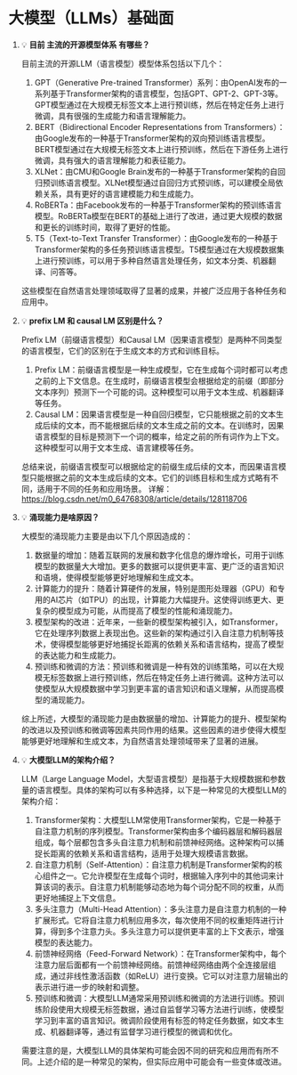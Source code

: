 # 大模型（LLMs）基础面

1. 💡 **目前 主流的开源模型体系 有哪些？**
    <aside>
    目前主流的开源LLM（语言模型）模型体系包括以下几个：
    
    1. GPT（Generative Pre-trained Transformer）系列：由OpenAI发布的一系列基于Transformer架构的语言模型，包括GPT、GPT-2、GPT-3等。GPT模型通过在大规模无标签文本上进行预训练，然后在特定任务上进行微调，具有很强的生成能力和语言理解能力。
    2. BERT（Bidirectional Encoder Representations from Transformers）：由Google发布的一种基于Transformer架构的双向预训练语言模型。BERT模型通过在大规模无标签文本上进行预训练，然后在下游任务上进行微调，具有强大的语言理解能力和表征能力。
    3. XLNet：由CMU和Google Brain发布的一种基于Transformer架构的自回归预训练语言模型。XLNet模型通过自回归方式预训练，可以建模全局依赖关系，具有更好的语言建模能力和生成能力。
    4. RoBERTa：由Facebook发布的一种基于Transformer架构的预训练语言模型。RoBERTa模型在BERT的基础上进行了改进，通过更大规模的数据和更长的训练时间，取得了更好的性能。
    5. T5（Text-to-Text Transfer Transformer）：由Google发布的一种基于Transformer架构的多任务预训练语言模型。T5模型通过在大规模数据集上进行预训练，可以用于多种自然语言处理任务，如文本分类、机器翻译、问答等。
    
    这些模型在自然语言处理领域取得了显著的成果，并被广泛应用于各种任务和应用中。
    </aside>
    
 2. 💡 **prefix LM 和 causal LM 区别是什么？**    
    <aside>
    
    Prefix LM（前缀语言模型）和Causal LM（因果语言模型）是两种不同类型的语言模型，它们的区别在于生成文本的方式和训练目标。
    
    1. Prefix LM：前缀语言模型是一种生成模型，它在生成每个词时都可以考虑之前的上下文信息。在生成时，前缀语言模型会根据给定的前缀（即部分文本序列）预测下一个可能的词。这种模型可以用于文本生成、机器翻译等任务。
    2. Causal LM：因果语言模型是一种自回归模型，它只能根据之前的文本生成后续的文本，而不能根据后续的文本生成之前的文本。在训练时，因果语言模型的目标是预测下一个词的概率，给定之前的所有词作为上下文。这种模型可以用于文本生成、语言建模等任务。
    
    总结来说，前缀语言模型可以根据给定的前缀生成后续的文本，而因果语言模型只能根据之前的文本生成后续的文本。它们的训练目标和生成方式略有不同，适用于不同的任务和应用场景。
    详解： https://blog.csdn.net/m0_64768308/article/details/128118706
    </aside>

3. 💡 **涌现能力是啥原因？**
    
    <aside>
    大模型的涌现能力主要是由以下几个原因造成的：
    
    1. 数据量的增加：随着互联网的发展和数字化信息的爆炸增长，可用于训练模型的数据量大大增加。更多的数据可以提供更丰富、更广泛的语言知识和语境，使得模型能够更好地理解和生成文本。
    2. 计算能力的提升：随着计算硬件的发展，特别是图形处理器（GPU）和专用的AI芯片（如TPU）的出现，计算能力大幅提升。这使得训练更大、更复杂的模型成为可能，从而提高了模型的性能和涌现能力。
    3. 模型架构的改进：近年来，一些新的模型架构被引入，如Transformer，它在处理序列数据上表现出色。这些新的架构通过引入自注意力机制等技术，使得模型能够更好地捕捉长距离的依赖关系和语言结构，提高了模型的表达能力和生成能力。
    4. 预训练和微调的方法：预训练和微调是一种有效的训练策略，可以在大规模无标签数据上进行预训练，然后在特定任务上进行微调。这种方法可以使模型从大规模数据中学习到更丰富的语言知识和语义理解，从而提高模型的涌现能力。
    
    综上所述，大模型的涌现能力是由数据量的增加、计算能力的提升、模型架构的改进以及预训练和微调等因素共同作用的结果。这些因素的进步使得大模型能够更好地理解和生成文本，为自然语言处理领域带来了显著的进展。
    
    </aside>
    
4. 💡 **大模型LLM的架构介绍？**
    
    <aside>

    LLM（Large Language Model，大型语言模型）是指基于大规模数据和参数量的语言模型。具体的架构可以有多种选择，以下是一种常见的大模型LLM的架构介绍：
    
    1. Transformer架构：大模型LLM常使用Transformer架构，它是一种基于自注意力机制的序列模型。Transformer架构由多个编码器层和解码器层组成，每个层都包含多头自注意力机制和前馈神经网络。这种架构可以捕捉长距离的依赖关系和语言结构，适用于处理大规模语言数据。
    2. 自注意力机制（Self-Attention）：自注意力机制是Transformer架构的核心组件之一。它允许模型在生成每个词时，根据输入序列中的其他词来计算该词的表示。自注意力机制能够动态地为每个词分配不同的权重，从而更好地捕捉上下文信息。
    3. 多头注意力（Multi-Head Attention）：多头注意力是自注意力机制的一种扩展形式。它将自注意力机制应用多次，每次使用不同的权重矩阵进行计算，得到多个注意力头。多头注意力可以提供更丰富的上下文表示，增强模型的表达能力。
    4. 前馈神经网络（Feed-Forward Network）：在Transformer架构中，每个注意力层后面都有一个前馈神经网络。前馈神经网络由两个全连接层组成，通过非线性激活函数（如ReLU）进行变换。它可以对注意力层输出的表示进行进一步的映射和调整。
    5. 预训练和微调：大模型LLM通常采用预训练和微调的方法进行训练。预训练阶段使用大规模无标签数据，通过自监督学习等方法进行训练，使模型学习到丰富的语言知识。微调阶段使用有标签的特定任务数据，如文本生成、机器翻译等，通过有监督学习进行模型的微调和优化。
    
    需要注意的是，大模型LLM的具体架构可能会因不同的研究和应用而有所不同。上述介绍的是一种常见的架构，但实际应用中可能会有一些变体或改进。
    
    </aside>
